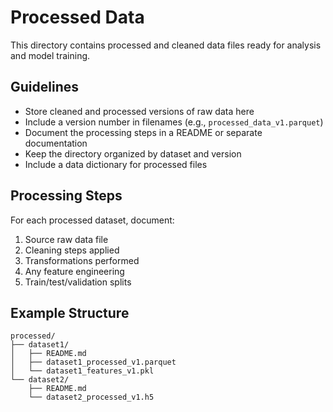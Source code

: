 # Processed Data

This directory contains processed and cleaned data files ready for analysis and model training.

## Guidelines

- Store cleaned and processed versions of raw data here
- Include a version number in filenames (e.g., `processed_data_v1.parquet`)
- Document the processing steps in a README or separate documentation
- Keep the directory organized by dataset and version
- Include a data dictionary for processed files

## Processing Steps

For each processed dataset, document:

1. Source raw data file
2. Cleaning steps applied
3. Transformations performed
4. Any feature engineering
5. Train/test/validation splits

## Example Structure

```
processed/
├── dataset1/
│   ├── README.md
│   ├── dataset1_processed_v1.parquet
│   └── dataset1_features_v1.pkl
└── dataset2/
    ├── README.md
    └── dataset2_processed_v1.h5
```
